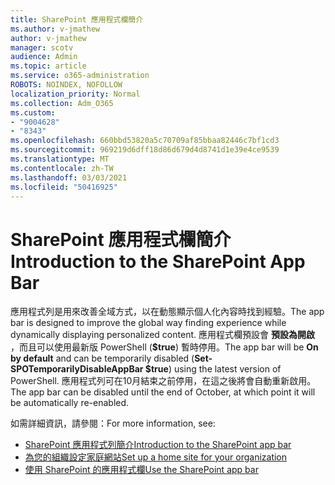 ```yaml
---
title: SharePoint 應用程式欄簡介
ms.author: v-jmathew
author: v-jmathew
manager: scotv
audience: Admin
ms.topic: article
ms.service: o365-administration
ROBOTS: NOINDEX, NOFOLLOW
localization_priority: Normal
ms.collection: Adm_O365
ms.custom:
- "9004628"
- "8343"
ms.openlocfilehash: 660bbd53820a5c70709af85bbaa82446c7bf1cd3
ms.sourcegitcommit: 969219d6dff18d86d679d4d8741d1e39e4ce9539
ms.translationtype: MT
ms.contentlocale: zh-TW
ms.lasthandoff: 03/03/2021
ms.locfileid: "50416925"
---
```

# <a name="introduction-to-the-sharepoint-app-bar"></a><span data-ttu-id="5a21a-102">SharePoint 應用程式欄簡介</span><span class="sxs-lookup"><span data-stu-id="5a21a-102">Introduction to the SharePoint App Bar</span></span>

<span data-ttu-id="5a21a-103">應用程式列是用來改善全域方式，以在動態顯示個人化內容時找到經驗。</span><span class="sxs-lookup"><span data-stu-id="5a21a-103">The app bar is designed to improve the global way finding experience while dynamically displaying personalized content.</span></span> <span data-ttu-id="5a21a-104">應用程式欄預設會 **預設為開啟** ，而且可以使用最新版 PowerShell (**$true**) 暫時停用。</span><span class="sxs-lookup"><span data-stu-id="5a21a-104">The app bar will be **On by default** and can be temporarily disabled (**Set-SPOTemporarilyDisableAppBar $true**) using the latest version of PowerShell.</span></span> <span data-ttu-id="5a21a-105">應用程式列可在10月結束之前停用，在這之後將會自動重新啟用。</span><span class="sxs-lookup"><span data-stu-id="5a21a-105">The app bar can be disabled until the end of October, at which point it will be automatically re-enabled.</span></span>

<span data-ttu-id="5a21a-106">如需詳細資訊，請參閱：</span><span class="sxs-lookup"><span data-stu-id="5a21a-106">For more information, see:</span></span>

- [<span data-ttu-id="5a21a-107">SharePoint 應用程式列簡介</span><span class="sxs-lookup"><span data-stu-id="5a21a-107">Introduction to the SharePoint app bar</span></span>](https://docs.microsoft.com/SharePoint/sharepoint-app-bar)
- [<span data-ttu-id="5a21a-108">為您的組織設定家庭網站</span><span class="sxs-lookup"><span data-stu-id="5a21a-108">Set up a home site for your organization</span></span>](https://docs.microsoft.com/sharepoint/home-site)
- [<span data-ttu-id="5a21a-109">使用 SharePoint 的應用程式欄</span><span class="sxs-lookup"><span data-stu-id="5a21a-109">Use the SharePoint app bar</span></span>](https://support.microsoft.com/office/use-the-sharepoint-app-bar-b2ab82d5-9af7-445e-ad24-236c5a86b5f8)
